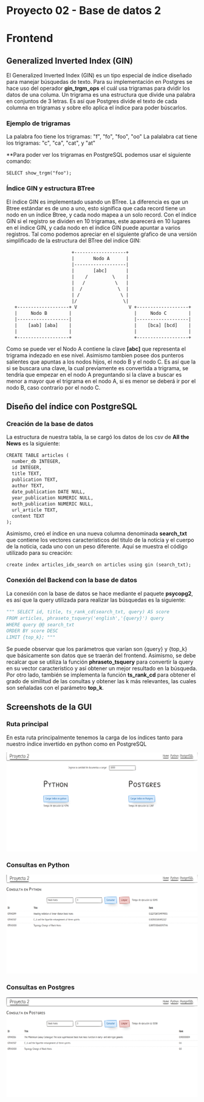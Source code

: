 # Proyecto 02 - Base de datos 2

# Frontend

## Generalized Inverted Index (GIN)

El Generalized Inverted Index (GIN) es un tipo especial de índice diseñado para manejar búsquedas de texto. Para su implementación en Postgres se hace uso del operador **gin_trgm_ops** el cuál usa trigramas para dvidir los datos de una columa. Un trigrama es una estructura que divide una palabra en conjuntos de 3 letras. Es así que Postgres divide el texto de cada columna en trigramas y sobre ello aplica el índice para poder búscarlos.

### Ejemplo de trigramas

La palabra foo tiene los trigramas: "f", "fo", "foo", "oo"
La palalabra cat tiene los trigramas: "c", "ca", "cat", y "at"

\*\*Para poder ver los trigramas en PostgreSQL podemos usar el siguiente comando:

```psql
SELECT show_trgm("foo");
```

### Índice GIN y estructura BTree

El índice GIN es implementado usando un BTree. La diferencia es que un Btree estándar es de uno a uno, esto significa que cada record tiene un nodo en un índice Btree, y cada nodo mapea a un solo record. Con el índice GIN si el registro se dividen en 10 trigramas, este aparecerá en 10 lugares en el índice GIN, y cada nodo en el índice GIN puede apuntar a varios registros. Tal como podemos apreciar en el siguiente gŕafico de una versión simplificado de la estructura del BTree del indice GIN:

```
                        +-------------------+
                        |       Nodo A      |
                        |-------------------|
                        |       [abc]       |
                        |    /         \    |
                        |   /           \   |
                        |  /             \  |
                        | /               \ |
                        |/                 \|
   +-------------------+ V                   V +-------------------+
   |     Nodo B        |                       |     Nodo C        |
   |-------------------|                       |-------------------|
   |    [aab] [aba]    |                       |    [bca] [bcd]    |
   |                   |                       |                   |
   +-------------------+                       +-------------------+

```

Como se puede ver el Nodo A contiene la clave **[abc]** que representa el trigrama indezado en ese nivel. Asimismo tambien posee dos punteros salientes que apuntas a los nodos hijos, el nodo B y el nodo C. Es así que la si se buscara una clave, la cual previamente es convertida a trigrama, se tendría que empezar en el nodo A preguntando si la clave a buscar es menor a mayor que el trigrama en el nodo A, si es menor se deberá ir por el nodo B, caso contrario por el nodo C.

## Diseño del índice con PostgreSQL

### Creación de la base de datos

La estructura de nuestra tabla, la se cargó los datos de los csv de **All the News** es la siguiente:

```psql
CREATE TABLE articles (
  number_db INTEGER,
  id INTEGER,
  title TEXT,
  publication TEXT,
  author TEXT,
  date_publication DATE NULL,
  year_publication NUMERIC NULL,
  moth_publication NUMERIC NULL,
  url_article TEXT,
  content TEXT
);
```

Asimismo, creó el índice en una nueva columna denominada **search_txt** que contiene los vectores caracteristicos del titulo de la noticia y el cuerpo de la noticia, cada uno con un peso diferente. Aquí se muestra el código utilizado para su creación:

```psql
create index articles_idx_search on articles using gin (search_txt);
```

### Conexión del Backend con la base de datos

La conexión con la base de datos se hace mediante el paquete **psycopg2**, es así que la query utilizada para realizar las búsquedas es la siguiente:

```py
""" SELECT id, title, ts_rank_cd(search_txt, query) AS score
FROM articles, phraseto_tsquery('english','{query}') query
WHERE query @@ search_txt
ORDER BY score DESC
LIMIT {top_k}; """
```

Se puede observar que los parámetros que varían son {query} y {top_k} que básicamente son datos que se traerán del frontend. Asimismo, se debe recalcar que se utiliza la función **phraseto_tsquery** para convertir la query en su vector caracteristico y así obtener un mejor resultado en la búsqueda. Por otro lado, también se implementa la función **ts_rank_cd** para obtener el grado de similitud de las conultas y obtener las k más relevantes, las cuales son señaladas con el parámetro **top_k**.

## Screenshots de la GUI

### Ruta principal

En esta ruta principalmente tenemos la carga de los índices tanto para nuestro índice invertido en python como en PostgreSQL

![Home](./00_Imagenes_Informe/home.png)

### Consultas en Python

![Texto alternativo](./00_Imagenes_Informe/python.png)

### Consultas en Postgres

![Texto alternativo](./00_Imagenes_Informe/postgres.png)
